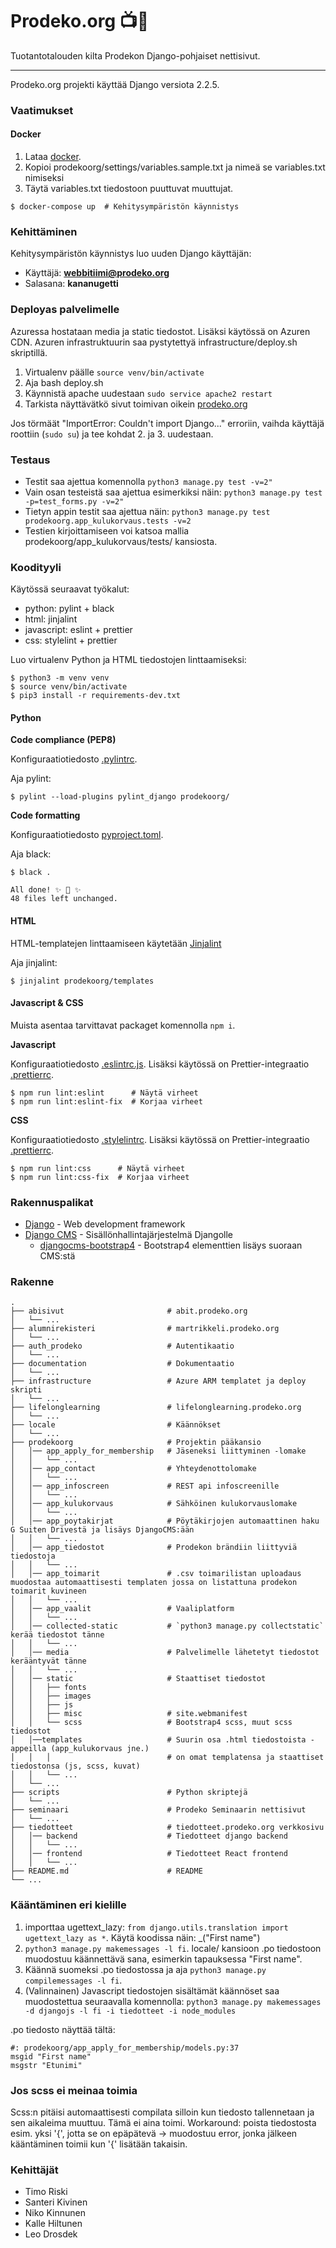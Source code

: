 # Prodeko.org :tv::rainbow:

Tuotantotalouden kilta Prodekon Django-pohjaiset nettisivut.

---

Prodeko.org projekti käyttää Django versiota 2.2.5.

### Vaatimukset

#### Docker

1. Lataa [docker](https://docs.docker.com/install/).
2. Kopioi prodekoorg/settings/variables.sample.txt ja nimeä se variables.txt nimiseksi
3. Täytä variables.txt tiedostoon puuttuvat muuttujat.

```
$ docker-compose up  # Kehitysympäristön käynnistys
```

### Kehittäminen

Kehitysympäristön käynnistys luo uuden Django käyttäjän:

- Käyttäjä: **webbitiimi@prodeko.org**
- Salasana: **kananugetti**

### Deployas palvelimelle

Azuressa hostataan media ja static tiedostot. Lisäksi käytössä on Azuren CDN. Azuren infrastruktuurin saa pystytettyä infrastructure/deploy.sh skriptillä.

1. Virtualenv päälle `source venv/bin/activate`
2. Aja bash deploy.sh
3. Käynnistä apache uudestaan `sudo service apache2 restart`
4. Tarkista näyttävätkö sivut toimivan oikein [prodeko.org](https://prodeko.org)

Jos törmäät "ImportError: Couldn't import Django..." erroriin, vaihda käyttäjä roottiin (`sudo su`) ja tee kohdat 2. ja 3. uudestaan.

### Testaus

- Testit saa ajettua komennolla `python3 manage.py test -v=2"`
- Vain osan testeistä saa ajettua esimerkiksi näin: `python3 manage.py test -p=test_forms.py -v=2"`
- Tietyn appin testit saa ajettua näin: `python3 manage.py test prodekoorg.app_kulukorvaus.tests -v=2`
- Testien kirjoittamiseen voi katsoa mallia prodekoorg/app_kulukorvaus/tests/ kansiosta.

### Koodityyli

Käytössä seuraavat työkalut:

- python: pylint + black
- html: jinjalint
- javascript: eslint + prettier
- css: stylelint + prettier

Luo virtualenv Python ja HTML tiedostojen linttaamiseksi:

```shell
$ python3 -m venv venv
$ source venv/bin/activate
$ pip3 install -r requirements-dev.txt
```

#### Python

**Code compliance (PEP8)**

Konfiguraatiotiedosto [.pylintrc](./.pylintrc).

Aja pylint:

```shell
$ pylint --load-plugins pylint_django prodekoorg/
```

**Code formatting**

Konfiguraatiotiedosto [pyproject.toml](./pyproject.toml).

Aja black:

```shell
$ black .

All done! ✨ 🍰 ✨
48 files left unchanged.
```

#### HTML

HTML-templatejen linttaamiseen käytetään [Jinjalint](https://github.com/motet-a/jinjalint)

Aja jinjalint:

```shell
$ jinjalint prodekoorg/templates
```

#### Javascript & CSS

Muista asentaa tarvittavat packaget komennolla `npm i`.

**Javascript**

Konfiguraatiotiedosto [.eslintrc.js](./.eslintrc.js). Lisäksi käytössä on Prettier-integraatio [.prettierrc](./..prettierrc).

```shell
$ npm run lint:eslint      # Näytä virheet
$ npm run lint:eslint-fix  # Korjaa virheet
```

**CSS**

Konfiguraatiotiedosto [.stylelintrc](./.stylelintrc). Lisäksi käytössä on Prettier-integraatio [.prettierrc](./..prettierrc).

```shell
$ npm run lint:css      # Näytä virheet
$ npm run lint:css-fix  # Korjaa virheet
```

### Rakennuspalikat

- [Django](https://reactjs.org/) - Web development framework
- [Django CMS](https://www.django-cms.org/en/) - Sisällönhallintajärjestelmä Djangolle
  - [djangocms-bootstrap4](https://github.com/divio/djangocms-bootstrap4) - Bootstrap4 elementtien lisäys suoraan CMS:stä

### Rakenne

    .
    ├── abisivut                       # abit.prodeko.org
    │   └── ...
    ├── alumnirekisteri                # martrikkeli.prodeko.org
    │   └── ...
    ├── auth_prodeko                   # Autentikaatio
    │   └── ...
    ├── documentation                  # Dokumentaatio
    │   └── ...
    ├── infrastructure                 # Azure ARM templatet ja deploy skripti
    │   └── ...
    ├── lifelonglearning               # lifelonglearning.prodeko.org
    │   └── ...
    ├── locale                         # Käännökset
    │   └── ...
    ├── prodekoorg                     # Projektin pääkansio
    │   │── app_apply_for_membership   # Jäseneksi liittyminen -lomake
    │   │   └── ...
    │   │── app_contact                # Yhteydenottolomake
    │   │   └── ...
    │   │── app_infoscreen             # REST api infoscreenille
    │   │   └── ...
    │   │── app_kulukorvaus            # Sähköinen kulukorvauslomake
    │   │   └── ...
    │   │── app_poytakirjat            # Pöytäkirjojen automaattinen haku G Suiten Drivestä ja lisäys DjangoCMS:ään
    │   │   └── ...
    │   │── app_tiedostot              # Prodekon brändiin liittyviä tiedostoja
    │   │   └── ...
    │   │── app_toimarit               # .csv toimarilistan uploadaus muodostaa automaattisesti templaten jossa on listattuna prodekon toimarit kuvineen
    │   │   └── ...
    │   │── app_vaalit                 # Vaaliplatform
    │   │   └── ...
    │   │── collected-static           # `python3 manage.py collectstatic` kerää tiedostot tänne
    │   │   └── ...
    │   │── media                      # Palvelimelle lähetetyt tiedostot kerääntyvät tänne
    │   │   └── ...
    │   │── static                     # Staattiset tiedostot
    │   │   ├── fonts
    │   │   ├── images
    │   │   ├── js
    │   │   ├── misc                   # site.webmanifest
    │   │   └── scss                   # Bootstrap4 scss, muut scss tiedostot
    │   │──templates                   # Suurin osa .html tiedostoista - appeilla (app_kulukorvaus jne.)
    │   │   │                          # on omat templatensa ja staattiset tiedostonsa (js, scss, kuvat)
    │   │   └── ...
    │   └── ...
    ├── scripts                        # Python skriptejä
    │   └── ...
    ├── seminaari                      # Prodeko Seminaarin nettisivut
    │   └── ...
    ├── tiedotteet                     # tiedotteet.prodeko.org verkkosivu
    │   │── backend                    # Tiedotteet django backend
    │   │   └── ...
    │   │── frontend                   # Tiedotteet React frontend
    │   │   └── ...
    ├── README.md                      # README
    └── ...

### Kääntäminen eri kielille

1. importtaa ugettext_lazy: `from django.utils.translation import ugettext_lazy as *`. Käytä koodissa näin: \_("First name")
2. `python3 manage.py makemessages -l fi`. locale/ kansioon .po tiedostoon muodostuu käännettävä sana, esimerkin tapauksessa "First name".
3. Käännä suomeksi .po tiedostossa ja aja `python3 manage.py compilemessages -l fi`.
4. (Valinnainen) Javascript tiedostojen sisältämät käännöset saa muodostettua seuraavalla komennolla: `python3 manage.py makemessages -d djangojs -l fi -i tiedotteet -i node_modules`

.po tiedosto näyttää tältä:

```
#: prodekoorg/app_apply_for_membership/models.py:37
msgid "First name"
msgstr "Etunimi"
```

### Jos scss ei meinaa toimia

Scss:n pitäisi automaattisesti compilata silloin kun tiedosto tallennetaan ja sen aikaleima muuttuu. Tämä ei aina toimi. Workaround: poista tiedostosta esim. yksi '{', jotta se on epäpätevä -> muodostuu error, jonka jälkeen kääntäminen toimii kun '{' lisätään takaisin.

### Kehittäjät

- Timo Riski
- Santeri Kivinen
- Niko Kinnunen
- Kalle Hiltunen
- Leo Drosdek
